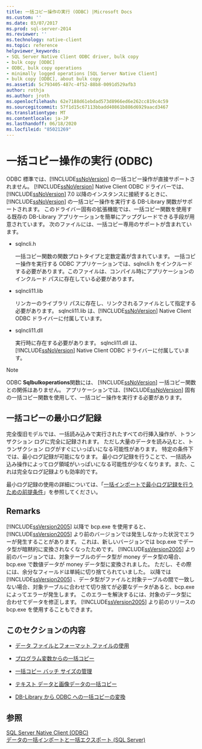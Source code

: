 ```yaml
---
title: 一括コピー操作の実行 (ODBC) |Microsoft Docs
ms.custom: ''
ms.date: 03/07/2017
ms.prod: sql-server-2014
ms.reviewer: ''
ms.technology: native-client
ms.topic: reference
helpviewer_keywords:
- SQL Server Native Client ODBC driver, bulk copy
- bulk copy [ODBC]
- ODBC, bulk copy operations
- minimally logged operations [SQL Server Native Client]
- bulk copy [ODBC], about bulk copy
ms.assetid: 5c793405-487c-4f52-88b8-0091d529afb3
author: rothja
ms.author: jroth
ms.openlocfilehash: 62e7188d61ebdad573d8966ed6e262cc819c4c59
ms.sourcegitcommit: 57f1d15c67113bbadd40861b886d6929aacd3467
ms.translationtype: MT
ms.contentlocale: ja-JP
ms.lasthandoff: 06/18/2020
ms.locfileid: "85021269"
---
```

# <a name="performing-bulk-copy-operations-odbc"></a>一括コピー操作の実行 (ODBC)
  ODBC 標準では、[!INCLUDE[ssNoVersion](../../includes/ssnoversion-md.md)] の一括コピー操作が直接サポートされません。 [!INCLUDE[ssNoVersion](../../includes/ssnoversion-md.md)] Native Client ODBC ドライバーでは、[!INCLUDE[ssNoVersion](../../includes/ssnoversion-md.md)] 7.0 以降のインスタンスに接続するときに、[!INCLUDE[ssNoVersion](../../includes/ssnoversion-md.md)] の一括コピー操作を実行する DB-Library 関数がサポートされます。 このドライバー固有の拡張機能では、一括コピー関数を使用する既存の DB-Library アプリケーションを簡単にアップグレードできる手段が用意されています。 次のファイルには、一括コピー専用のサポートが含まれています。  
  
-   sqlncli.h  
  
     一括コピー関数の関数プロトタイプと定数定義が含まれています。 一括コピー操作を実行する ODBC アプリケーションでは、sqlncli.h をインクルードする必要があります。このファイルは、コンパイル時にアプリケーションのインクルード パスに存在している必要があります。  
  
-   sqlncli11.lib  
  
     リンカーのライブラリ パスに存在し、リンクされるファイルとして指定する必要があります。 sqlncli11.lib は、[!INCLUDE[ssNoVersion](../../includes/ssnoversion-md.md)] Native Client ODBC ドライバーに付属しています。  
  
-   sqlncli11.dll  
  
     実行時に存在する必要があります。 sqlncli11.dll は、[!INCLUDE[ssNoVersion](../../includes/ssnoversion-md.md)] Native Client ODBC ドライバーに付属しています。  
  
> [!NOTE]  
>  ODBC **Sqlbulkoperations**関数には、 [!INCLUDE[ssNoVersion](../../includes/ssnoversion-md.md)] 一括コピー関数との関係はありません。 アプリケーションでは、[!INCLUDE[ssNoVersion](../../includes/ssnoversion-md.md)] 固有の一括コピー関数を使用して、一括コピー操作を実行する必要があります。  
  
## <a name="minimally-logging-bulk-copies"></a>一括コピーの最小ログ記録  
 完全復旧モデルでは、一括読み込みで実行されたすべての行挿入操作が、トランザクション ログに完全に記録されます。 ただし大量のデータを読み込むと、トランザクション ログがすぐにいっぱいになる可能性があります。 特定の条件下では、最小ログ記録が可能になります。 最小ログ記録を行うことで、一括読み込み操作によってログ領域がいっぱいになる可能性が少なくなります。また、これは完全なログ記録よりも効率的です。  
  
 最小ログ記録の使用の詳細については、「[一括インポートで最小ログ記録を行うための前提条件](../import-export/prerequisites-for-minimal-logging-in-bulk-import.md)」を参照してください。  
  
## <a name="remarks"></a>Remarks  
 [!INCLUDE[ssVersion2005](../../includes/ssversion2005-md.md)] 以降で bcp.exe を使用すると、[!INCLUDE[ssVersion2005](../../includes/ssversion2005-md.md)] より前のバージョンでは発生しなかった状況でエラーが発生することがあります。 これは、新しいバージョンでは bcp.exe でデータ型が暗黙的に変換されなくなったためです。 [!INCLUDE[ssVersion2005](../../includes/ssversion2005-md.md)] より前のバージョンでは、対象テーブルのデータ型が money データ型の場合、bcp.exe で数値データが money データ型に変換されました。 ただし、その際には、余分なフィールドは単純に切り捨てられていました。 以降では [!INCLUDE[ssVersion2005](../../includes/ssversion2005-md.md)] 、データ型がファイルと対象テーブルの間で一致しない場合、対象テーブルに合わせて切り捨てが必要なデータがあると、bcp.exe によってエラーが発生します。 このエラーを解決するには、対象のデータ型に合わせてデータを修正します。 [!INCLUDE[ssVersion2005](../../includes/ssversion2005-md.md)] より前のリリースの bcp.exe を使用することもできます。  
  
## <a name="in-this-section"></a>このセクションの内容  
  
-   [データ ファイルとフォーマット ファイルの使用](using-data-files-and-format-files.md)  
  
-   [プログラム変数からの一括コピー](bulk-copying-from-program-variables.md)  
  
-   [一括コピー バッチ サイズの管理](managing-bulk-copy-batch-sizes.md)  
  
-   [テキスト データと画像データの一括コピー](bulk-copying-text-and-image-data.md)  
  
-   [DB-Library から ODBC への一括コピーの変換](converting-from-db-library-to-odbc-bulk-copy.md)  
  
## <a name="see-also"></a>参照  
 [SQL Server Native Client &#40;ODBC&#41;](../native-client/odbc/sql-server-native-client-odbc.md)   
 [データの一括インポートと一括エクスポート &#40;SQL Server&#41;](../import-export/bulk-import-and-export-of-data-sql-server.md)  
  
  
